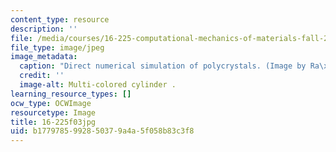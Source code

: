 ```yaml
---
content_type: resource
description: ''
file: /media/courses/16-225-computational-mechanics-of-materials-fall-2003/b1779785992850379a4a5f058b83c3f8_16-225f03.jpg
file_type: image/jpeg
image_metadata:
  caption: "Direct numerical simulation of polycrystals. (Image by Ra\xFAl Radovitzky.)"
  credit: ''
  image-alt: Multi-colored cylinder .
learning_resource_types: []
ocw_type: OCWImage
resourcetype: Image
title: 16-225f03jpg
uid: b1779785-9928-5037-9a4a-5f058b83c3f8
---
```


